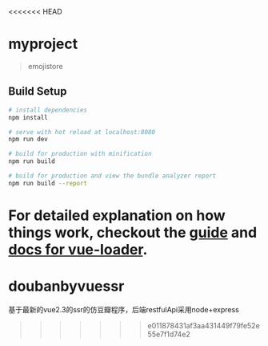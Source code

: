 <<<<<<< HEAD
# myproject

> emojistore

## Build Setup

``` bash
# install dependencies
npm install

# serve with hot reload at localhost:8080
npm run dev

# build for production with minification
npm run build

# build for production and view the bundle analyzer report
npm run build --report
```

For detailed explanation on how things work, checkout the [guide](http://vuejs-templates.github.io/webpack/) and [docs for vue-loader](http://vuejs.github.io/vue-loader).
=======
# doubanbyvuessr
基于最新的vue2.3的ssr的仿豆瓣程序，后端restfulApi采用node+express
>>>>>>> e011878431af3aa431449f79fe52e55e7f1d74e2
